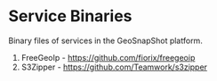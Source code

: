# Service Binaries

Binary files of services in the GeoSnapShot platform.

1. FreeGeoIp - https://github.com/fiorix/freegeoip
2. S3Zipper - https://github.com/Teamwork/s3zipper
